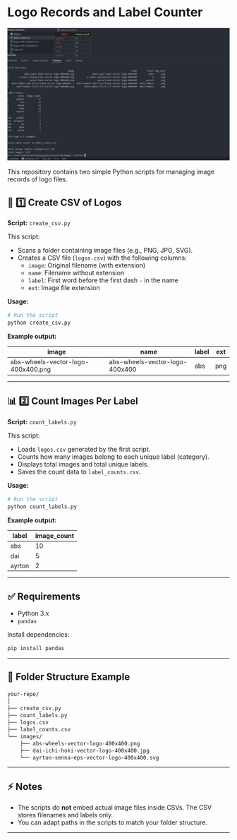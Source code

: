 
# Logo Records and Label Counter
<img src="https://github.com/AdxStackDev/py_get_logo_csv/raw/main/snap_3.png" width="1000">


This repository contains two simple Python scripts for managing image records of logo files.

## 📁 1️⃣ Create CSV of Logos

**Script:** `create_csv.py`

This script:
- Scans a folder containing image files (e.g., PNG, JPG, SVG).
- Creates a CSV file (`logos.csv`) with the following columns:
  - `image`: Original filename (with extension)
  - `name`: Filename without extension
  - `label`: First word before the first dash `-` in the name
  - `ext`: Image file extension

**Usage:**

```bash
# Run the script
python create_csv.py
```

**Example output:**

| image | name | label | ext |
|-------|------|-------|-----|
| abs-wheels-vector-logo-400x400.png | abs-wheels-vector-logo-400x400 | abs | png |

---

## 📊 2️⃣ Count Images Per Label

**Script:** `count_labels.py`

This script:
- Loads `logos.csv` generated by the first script.
- Counts how many images belong to each unique label (category).
- Displays total images and total unique labels.
- Saves the count data to `label_counts.csv`.

**Usage:**

```bash
# Run the script
python count_labels.py
```

**Example output:**

| label | image_count |
|-------|--------------|
| abs   | 10           |
| dai   | 5            |
| ayrton| 2            |

---

## ✅ Requirements

- Python 3.x
- `pandas`

Install dependencies:

```bash
pip install pandas
```

---

## 📂 Folder Structure Example

```
your-repo/
│
├── create_csv.py
├── count_labels.py
├── logos.csv
├── label_counts.csv
└── images/
    ├── abs-wheels-vector-logo-400x400.png
    ├── dai-ichi-hoki-vector-logo-400x400.jpg
    └── ayrton-senna-eps-vector-logo-400x400.svg
```

---

## ⚡️ Notes

- The scripts do **not** embed actual image files inside CSVs. The CSV stores filenames and labels only.
- You can adapt paths in the scripts to match your folder structure.

---

